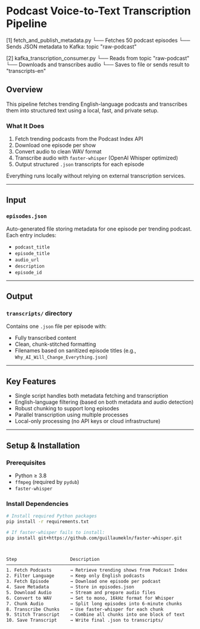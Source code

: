 # Podcast Voice-to-Text Transcription Pipeline


[1] fetch_and_publish_metadata.py
    └── Fetches 50 podcast episodes
    └── Sends JSON metadata to Kafka: topic "raw-podcast"

[2] kafka_transcription_consumer.py
    └── Reads from topic "raw-podcast"
    └── Downloads and transcribes audio
    └── Saves to file or sends result to "transcripts-en"

    
## Overview

This pipeline fetches trending English-language podcasts and transcribes them into structured text using a local, fast, and private setup.

### What It Does

1. Fetch trending podcasts from the Podcast Index API  
2. Download one episode per show  
3. Convert audio to clean WAV format  
4. Transcribe audio with `faster-whisper` (OpenAI Whisper optimized)  
5. Output structured `.json` transcripts for each episode  

Everything runs locally without relying on external transcription services.

---

## Input

### `episodes.json`

Auto-generated file storing metadata for one episode per trending podcast.  
Each entry includes:

- `podcast_title`
- `episode_title`
- `audio_url`
- `description`
- `episode_id`

---

## Output

### `transcripts/` directory

Contains one `.json` file per episode with:

- Fully transcribed content
- Clean, chunk-stitched formatting
- Filenames based on sanitized episode titles (e.g., `Why_AI_Will_Change_Everything.json`)

---

## Key Features

- Single script handles both metadata fetching and transcription  
- English-language filtering (based on both metadata and audio detection)  
- Robust chunking to support long episodes  
- Parallel transcription using multiple processes  
- Local-only processing (no API keys or cloud infrastructure)

---

## Setup & Installation

### Prerequisites

- Python ≥ 3.8  
- `ffmpeg` (required by `pydub`)  
- `faster-whisper`

### Install Dependencies

```bash
# Install required Python packages
pip install -r requirements.txt

# If faster-whisper fails to install:
pip install git+https://github.com/guillaumekln/faster-whisper.git



Step                    Description
───────────────────────────────────────────────────────────────
1. Fetch Podcasts       → Retrieve trending shows from Podcast Index
2. Filter Language      → Keep only English podcasts
3. Fetch Episode        → Download one episode per podcast
4. Save Metadata        → Store in episodes.json
5. Download Audio       → Stream and prepare audio files
6. Convert to WAV       → Set to mono, 16kHz format for Whisper
7. Chunk Audio          → Split long episodes into 6-minute chunks
8. Transcribe Chunks    → Use faster-whisper for each chunk
9. Stitch Transcript    → Combine all chunks into one block of text
10. Save Transcript     → Write final .json to transcripts/






